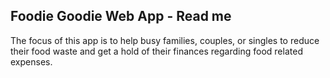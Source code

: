 ## Foodie Goodie Web App - Read me

The focus of this app is to help busy families, couples, or singles to reduce their food waste and get a hold of their finances regarding food related expenses.
